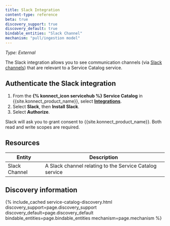 ```yaml
---
title: Slack Integration
content-type: reference
beta: true
discovery_support: true
discovery_default: true
bindable_entities: "Slack Channel"
mechanism: "pull/ingestion model"
---
```


_Type: External_

The Slack integration allows you to see communication channels (via [Slack channels](https://slack.com/help/articles/360017938993-What-is-a-channel)) that are relevant to a Service Catalog service.

## Authenticate the Slack integration

1. From the **{% konnect_icon servicehub %} Service Catalog** in {{site.konnect_product_name}}, select **[Integrations](https://cloud.konghq.com/us/service-catalog/integrations)**. 
2. Select **Slack**, then **Install Slack**.
3. Select **Authorize**. 

Slack will ask you to grant consent to {{site.konnect_product_name}}. Both read and write scopes are required.

## Resources

Entity | Description
-------|------------
Slack Channel | A Slack channel relating to the Service Catalog service                                              

## Discovery information

<!-- vale off-->

{% include_cached service-catalog-discovery.html 
   discovery_support=page.discovery_support
   discovery_default=page.discovery_default
   bindable_entities=page.bindable_entities
   mechanism=page.mechanism %}

<!-- vale on-->